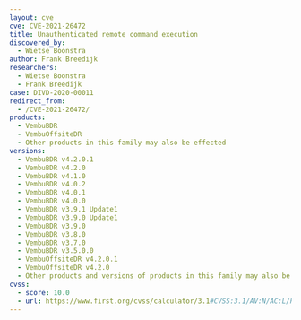 ```yaml
---
layout: cve
cve: CVE-2021-26472
title: Unauthenticated remote command execution 
discovered_by:
  - Wietse Boonstra
author: Frank Breedijk
researchers:
  - Wietse Boonstra
  - Frank Breedijk
case: DIVD-2020-00011
redirect_from:
  - /CVE-2021-26472/
products:
  - VembuBDR
  - VembuOffsiteDR
  - Other products in this family may also be effected
versions:
  - VembuBDR v4.2.0.1
  - VembuBDR v4.2.0
  - VembuBDR v4.1.0
  - VembuBDR v4.0.2
  - VembuBDR v4.0.1
  - VembuBDR v4.0.0
  - VembuBDR v3.9.1 Update1
  - VembuBDR v3.9.0 Update1
  - VembuBDR v3.9.0
  - VembuBDR v3.8.0
  - VembuBDR v3.7.0
  - VembuBDR v3.5.0.0
  - VembuOffsiteDR v4.2.0.1
  - VembuOffsiteDR v4.2.0
  - Other products and versions of products in this family may also be effected
cvss:
  - score: 10.0
  - url: https://www.first.org/cvss/calculator/3.1#CVSS:3.1/AV:N/AC:L/PR:N/UI:N/S:C/C:H/I:H/A:H
---
```



